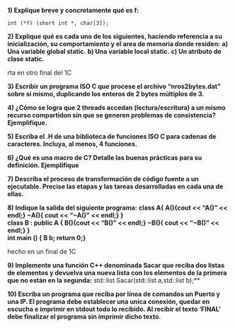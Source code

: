 **1) Explique breve y concretamente qué es f:**  
```
int (*f) (short int *, char[3]);
```

**2) Explique qué es cada uno de los siguientes, haciendo referencia a su inicialización, su comportamiento y el area de memoria donde residen:**
  **a) Una variable global static.**
  **b) Una variable local static.**
  **c) Un atributo de clase static.**

rta en otro final del 1C

**3) Escribir un programa ISO C que procese el archivo “nros2bytes.dat” sobre sí mismo, duplicando los enteros de 2 bytes múltiplos de 3.**


**4) ¿Cómo se logra que 2 threads accedan (lectura/escritura) a un mismo recurso compartidon sin que se generen problemas de consistencia? Ejemplifique.**



**5) Escriba el .H de una biblioteca de funciones ISO C para cadenas de caracteres. Incluya, al menos, 4 funciones.**



**6) ¿Qué es una macro de C? Detalle las buenas prácticas para su definición. Ejemplifique**



**7) Describa el proceso de transformación de código fuente a un ejecutable. Precise las etapas y las tareas desarrolladas en cada una de ellas.**



**8) Indique la salida del siguiente programa:**
**class A{ A(){cout << “A()” << endl;}       ~A(){ cout << “~A()” << endl;} }**  
**class B : public A { B(){cout << “B()” << endl;}     ~B(){ cout << “~B()” << endl;} }**      
**int main () { B b; return 0;}**

hecho en un final de 1C


**9) Implemente una función C++ denominada Sacar que reciba dos listas de elementos y devuelva una nueva lista con los elementos de la primera que no están en la segunda:**
std::list<T> Sacar(std::list<T> a,std::list<T> b);**



**10) Escriba un programa que reciba por línea de comandos un Puerto y una IP. El programa debe establecer una unica conexión, quedar en escucha e imprimir en stdout todo lo recibido. Al recibir el texto ‘FINAL’ debe finalizar el programa sin imprimir dicho texto.**
